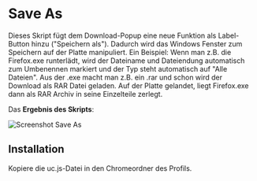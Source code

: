 # Save As
Dieses Skript fügt dem Download-Popup eine neue Funktion als Label-Button hinzu ("Speichern als"). Dadurch wird das Windows Fenster zum Speichern 
auf der Platte manipuliert. Ein Beispiel: Wenn man z.B. die Firefox.exe runterlädt, wird der Dateiname und Dateiendung automatisch zum Umbenennen 
markiert und der Typ steht automatisch auf "Alle Dateien". Aus der .exe macht man z.B. ein .rar und schon wird der Download als RAR Datei geladen. 
Auf der Platte gelandet, liegt Firefox.exe dann als RAR Archiv in seine Einzelteile zerlegt.

Das **Ergebnis des Skripts**:

![Screenshot Save As](https://github.com/ardiman/userChrome.js/raw/master/saveas/scr_saveas.png)

## Installation
Kopiere die uc.js-Datei in den Chromeordner des Profils.
